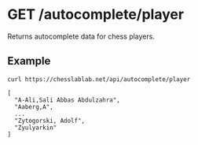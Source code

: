 # GET /autocomplete/player

Returns autocomplete data for chess players.

## Example

```text
curl https://chesslablab.net/api/autocomplete/player
```

```text
[
  "A-Ali,Sali Abbas Abdulzahra",
  "Aaberg,A",
  ...
  "Zytogorski, Adolf",
  "Zyulyarkin"
]
```
